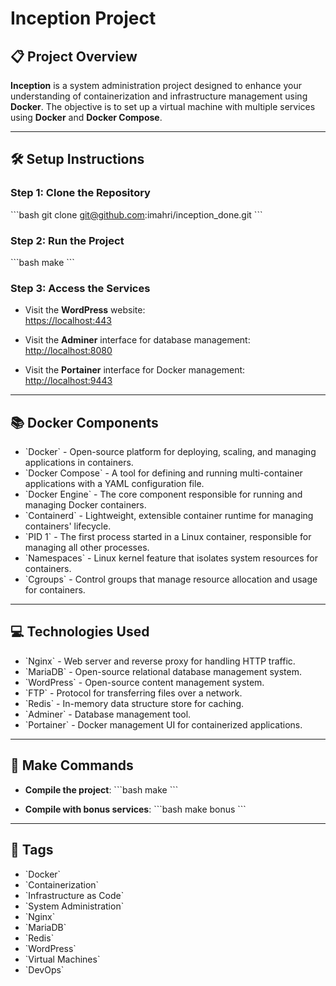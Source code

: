 
# Inception Project

## 📋 Project Overview
**Inception** is a system administration project designed to enhance your understanding of containerization and infrastructure management using **Docker**. The objective is to set up a virtual machine with multiple services using **Docker** and **Docker Compose**.

---

## 🛠 Setup Instructions

### Step 1: Clone the Repository
\`\`\`bash
git clone git@github.com:imahri/inception_done.git
\`\`\`

### Step 2: Run the Project
\`\`\`bash
make
\`\`\`

### Step 3: Access the Services

- Visit the **WordPress** website:  
  [https://localhost:443](https://localhost:443)

- Visit the **Adminer** interface for database management:  
  [http://localhost:8080](http://localhost:8080)

- Visit the **Portainer** interface for Docker management:  
  [http://localhost:9443](http://localhost:9443)

---

## 📚 Docker Components

- \`Docker\` - Open-source platform for deploying, scaling, and managing applications in containers.
- \`Docker Compose\` - A tool for defining and running multi-container applications with a YAML configuration file.
- \`Docker Engine\` - The core component responsible for running and managing Docker containers.
- \`Containerd\` - Lightweight, extensible container runtime for managing containers' lifecycle.
- \`PID 1\` - The first process started in a Linux container, responsible for managing all other processes.
- \`Namespaces\` - Linux kernel feature that isolates system resources for containers.
- \`Cgroups\` - Control groups that manage resource allocation and usage for containers.

---

## 💻 Technologies Used

- \`Nginx\` - Web server and reverse proxy for handling HTTP traffic.
- \`MariaDB\` - Open-source relational database management system.
- \`WordPress\` - Open-source content management system.
- \`FTP\` - Protocol for transferring files over a network.
- \`Redis\` - In-memory data structure store for caching.
- \`Adminer\` - Database management tool.
- \`Portainer\` - Docker management UI for containerized applications.

---

## 🔧 Make Commands

- **Compile the project**:
  \`\`\`bash
  make
  \`\`\`

- **Compile with bonus services**:
  \`\`\`bash
  make bonus
  \`\`\`

---

## 🔖 Tags
- \`Docker\`
- \`Containerization\`
- \`Infrastructure as Code\`
- \`System Administration\`
- \`Nginx\`
- \`MariaDB\`
- \`Redis\`
- \`WordPress\`
- \`Virtual Machines\`
- \`DevOps\`
